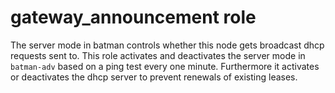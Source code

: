# gateway_announcement role

The server mode in batman controls whether this node gets broadcast dhcp
requests sent to. This role activates and deactivates the server mode in
```batman-adv``` based on a ping test every one minute. Furthermore it
activates or deactivates the dhcp server to prevent renewals of existing
leases.
